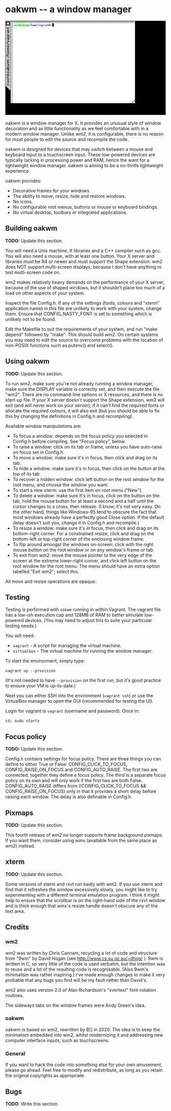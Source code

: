 # oakwm -- a window manager

![Version 2020.07.18](doc/v2020.07.18.png)

oakwm is a window manager for X. It provides an unusual style of window
decoration and as little functionality as we feel comfortable with in a
modern window manager. Unlike *wm2*, it is configurable, there is no
reason for most people to edit the source and recompile the code.

oakwm is designed for devices that may switch between a mouse and
keyboard input to a touchscreen input. These low-powered devices are
typically lacking in processing power and RAM, hence the want for a
lightweight window manager. oakwm is aiming to be a no-thrills
lightweight experience.

oakwm provides:

* Decorative frames for your windows.
* The ability to move, resize, hide and restore windows.
* No icons.
* No configurable root menus, buttons or mouse or keyboard bindings.
* No virtual desktop, toolbars or integrated applications.

## Building oakwm

**TODO:** Update this section.

You will need a Unix machine, X libraries and a C++ compiler such as
gcc.  You will also need a mouse, with at least one button.  Your X
server and libraries must be R4 or newer and must support the Shape
extension.  wm2 does NOT support multi-screen displays, because I
don't have anything to test multi-screen code on.

wm2 makes relatively heavy demands on the performance of your X
server, because of the use of shaped windows, but it shouldn't place
too much of a load on other aspects of your system.

Inspect the file Config.h.  If any of the settings (fonts, colours and
"xterm" application name) in this file are unlikely to work with your
system, change them.  Ensure that CONFIG_NASTY_FONT is set to
something which is unlikely not to be found.

Edit the Makefile to suit the requirements of your system, and run
"make depend" followed by "make".  This should build wm2.  On certain
systems you may need to edit the source to overcome problems with the
location of non-POSIX functions such as putenv() and select().

## Using oakwm

**TODO:** Update this section.

To run wm2, make sure you're not already running a window manager,
make sure the DISPLAY variable is correctly set, and then execute the
file "wm2".  There are no command-line options or X resources, and
there is no start-up file.  If your X server doesn't support the Shape
extension, wm2 will exit (and will never work on your server); if it
can't find the required fonts or allocate the required colours, it
will also exit (but you should be able to fix this by changing the
definitions in Config.h and recompiling).

Available window manipulations are:

* To focus a window: depends on the focus policy you selected
in Config.h before compiling.  See "Focus policy", below.
* To raise a window: click on its tab or frame, unless you have
auto-raise on focus set in Config.h.
* To move a window: make sure it's in focus, then click and drag
on its tab.
* To hide a window: make sure it's in focus, then click on the
button at the top of its tab.
* To recover a hidden window: click left button on the root
window for the root menu, and choose the window you want.
* To start a new xterm: use the first item on root menu ("New").
* To delete a window: make sure it's in focus, click on the
button on the tab, hold the mouse button for at least a
second and a half until the cursor changes to a cross, then
release.  (I know, it's not very easy.  On the other hand,
things like Windows-95 tend to obscure the fact that most
windows already have a perfectly good Close option.  If the
default delay doesn't suit you, change it in Config.h and
recompile.)
* To resize a window: make sure it's in focus, then click and
drag on its bottom-right corner.  For a constrained resize,
click and drag on the bottom-left or top-right corner of
the enclosing window frame.
* To flip around amongst the windows on-screen: click with the right
mouse button on the root window or on any window's frame or tab.
* To exit from wm2: move the mouse pointer to the very edge of the
screen at the extreme lower-right corner, and click left button on
the root window for the root menu.  The menu should have an extra
option labelled "Exit wm2"; select this.

All move and resize operations are opaque.

## Testing

Testing is performed with `oakwm` running in within Vagrant. The vagrant file
has a low-ish execution cap and 128MB of RAM to better simulate low-powered
devices. (You may need to adjust this to suite your particular testing needs.)

You will need:

* `vagrant` - A script for managing the virtual machine.
* `virtualbox` - The virtual machine for running the window manager.

To start the environment, simply type:

    vagrant up --provision

(It's not needed to have `--provision` on the first run, but it's good practice
to ensure your VM is up-to-date.)

Next you can either SSH into the environment (`vagrant ssh`) or use the
VirtualBox manager to open the GUI (recommended for testing the UI).

Login for vagrant is `vagrant` (username and password). Once in:

    cd; sudo startx

## Focus policy

**TODO:** Update this section.

Config.h contains settings for focus policy.  There are three things
you can define to either True or False: CONFIG_CLICK_TO_FOCUS,
CONFIG_RAISE_ON_FOCUS and CONFIG_AUTO_RAISE.  The first two are
connected: together they define a focus policy.  The third is a
separate focus policy on its own and will only work if the first two
are both False.  CONFIG_AUTO_RAISE differs from
(!CONFIG_CLICK_TO_FOCUS && CONFIG_RAISE_ON_FOCUS) only in that it
provides a short delay before raising each window.  The delay is also
definable in Config.h.

## Pixmaps

**TODO:** Update this section.

This fourth release of wm2 no longer supports frame background
pixmaps.  If you want them, consider using wmx (available from the
same place as wm2) instead.

## xterm

**TODO:** Update this section.

Some versions of xterm and rxvt run badly with wm2.  If you use xterm
and find that it refreshes the window excessively slowly, you might
like to try experimenting with a different terminal emulation program.
I think it might help to ensure that the scrollbar is on the
right-hand side of the rxvt window and is thick enough that wmx's
resize handle doesn't obscure any of the text area.

## Credits

### wm2

wm2 was written by Chris Cannam, recycling a lot of code and structure
from "9wm" by David Hogan (see http://www.cs.su.oz.au/~dhog/ ). 9wm
is written in C, so very little of the code is used verbatim, but the
intention was to reuse and a lot of the resulting code is
recognisable. (Also 9wm's minimalism was rather inspiring.) I've
made enough changes to make it very probable that any bugs you find
will be my fault rather than David's.

wm2 also uses version 2.0 of Alan Richardson's "xvertext"
font-rotation routines.

The sideways tabs on the window frames were Andy Green's idea.

### oakwm

oakwm is based on wm2, rewritten by B[] in 2020. The idea is to keep
the minimalism embedded into wm2, whilst modernizing it and addressing
new computer interface inputs, such as touchscreens.

### General

If you want to hack the code into something else for your own
amusement, please go ahead. Feel free to modify and redistribute, as
long as you retain the original copyrights as appropriate.

## Bugs

**TODO:** Write this section.
